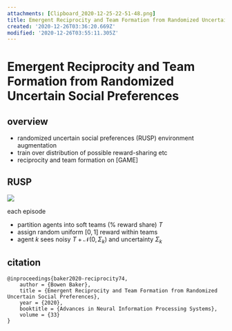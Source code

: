 ```yaml
---
attachments: [Clipboard_2020-12-25-22-51-48.png]
title: Emergent Reciprocity and Team Formation from Randomized Uncertain Social Preferences
created: '2020-12-26T03:36:20.669Z'
modified: '2020-12-26T03:55:11.305Z'
---
```


# Emergent Reciprocity and Team Formation from Randomized Uncertain Social Preferences

## overview

- randomized uncertain social preferences (RUSP) environment augmentation
- train over distribution of possible reward-sharing etc
- reciprocity and team formation on [GAME]


## RUSP

![](@attachment/Clipboard_2020-12-25-22-51-48.png)

each episode
- partition agents into soft teams (% reward share) $T$
- assign random uniform $[0,1]$ reward within teams
- agent $k$ sees noisy $T + \mathcal{N}(0,\Sigma_k)$ and uncertainty $\Sigma_k$



## citation

```
@inproceedings{baker2020-reciprocity74,
    author = {Bowen Baker},
    title = {Emergent Reciprocity and Team Formation from Randomized Uncertain Social Preferences},
    year = {2020},
    booktitle = {Advances in Neural Information Processing Systems},
    volume = {33}
}
```
